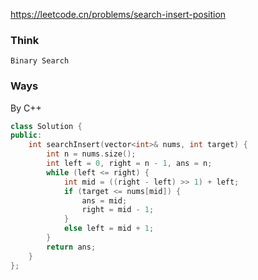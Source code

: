 https://leetcode.cn/problems/search-insert-position

### Think
```
Binary Search
```

### Ways
By C++
```C++
class Solution {
public:
    int searchInsert(vector<int>& nums, int target) {
        int n = nums.size();
        int left = 0, right = n - 1, ans = n;
        while (left <= right) {
            int mid = ((right - left) >> 1) + left;
            if (target <= nums[mid]) {
                ans = mid;
                right = mid - 1;
            }
            else left = mid + 1;
        }
        return ans;
    }
};
```
